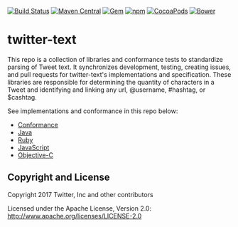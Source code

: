 [![Build Status](https://img.shields.io/travis/twitter/twitter-text/master.svg)](https://travis-ci.org/twitter/twitter-text) [![Maven Central](https://img.shields.io/maven-central/v/com.twitter.twittertext/twitter-text.svg)](http://search.maven.org/#search%7Cgav%7C1%7Cg%3A%22com.twitter.twittertext%22%20AND%20a%3A%22twitter-text%22) [![Gem](https://img.shields.io/gem/v/twitter-text.svg)](https://rubygems.org/gems/twitter-text) [![npm](https://img.shields.io/npm/v/twitter-text.svg)](https://www.npmjs.com/package/twitter-text) [![CocoaPods](https://img.shields.io/cocoapods/v/twitter-text.svg)](http://cocoapods.org/?q=twitter-text) [![Bower](https://img.shields.io/bower/v/twitter-text.svg)](http://bower.io/search/?q=twitter-text)

twitter-text
============

This repo is a collection of libraries and conformance tests to standardize parsing of Tweet text. It synchronizes development, testing, creating issues, and pull requests for twitter-text's implementations and specification. These libraries are responsible for determining the quantity of characters in a Tweet and identifying and linking any url, @username, #hashtag, or $cashtag.

See implementations and conformance in this repo below:

* [Conformance](conformance)
* [Java](java)
* [Ruby](rb)
* [JavaScript](js)
* [Objective-C](objc)

## Copyright and License

Copyright 2017 Twitter, Inc and other contributors

Licensed under the Apache License, Version 2.0: http://www.apache.org/licenses/LICENSE-2.0
